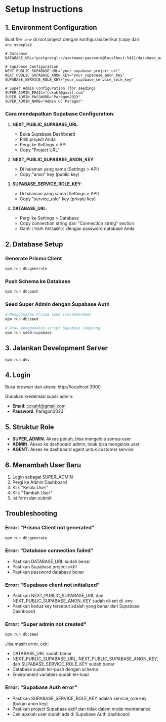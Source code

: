 # Setup Instructions

## 1. Environment Configuration

Buat file `.env` di root project dengan konfigurasi berikut (copy dari `env.example`):

```env
# Database
DATABASE_URL="postgresql://username:password@localhost:5432/database_name"

# Supabase Configuration
NEXT_PUBLIC_SUPABASE_URL="your_supabase_project_url"
NEXT_PUBLIC_SUPABASE_ANON_KEY="your_supabase_anon_key"
SUPABASE_SERVICE_ROLE_KEY="your_supabase_service_role_key"

# Super Admin Configuration (for seeding)
SUPER_ADMIN_EMAIL="cckahf@gmail.com"
SUPER_ADMIN_PASSWORD="Paragon2023"
SUPER_ADMIN_NAME="Admin CC Paragon"
```

### Cara mendapatkan Supabase Configuration:

1. **NEXT_PUBLIC_SUPABASE_URL**:
   - Buka Supabase Dashboard
   - Pilih project Anda
   - Pergi ke Settings > API
   - Copy "Project URL"

2. **NEXT_PUBLIC_SUPABASE_ANON_KEY**:
   - Di halaman yang sama (Settings > API)
   - Copy "anon" key (public key)

3. **SUPABASE_SERVICE_ROLE_KEY**:
   - Di halaman yang sama (Settings > API)
   - Copy "service_role" key (private key)

4. **DATABASE_URL**:
   - Pergi ke Settings > Database
   - Copy connection string dari "Connection string" section
   - Ganti `[YOUR-PASSWORD]` dengan password database Anda

## 2. Database Setup

### Generate Prisma Client
```bash
npm run db:generate
```

### Push Schema ke Database
```bash
npm run db:push
```

### Seed Super Admin dengan Supabase Auth
```bash
# Menggunakan Prisma seed (recommended)
npm run db:seed

# Atau menggunakan script Supabase langsung
npm run seed:supabase
```

## 3. Jalankan Development Server

```bash
npm run dev
```

## 4. Login

Buka browser dan akses: http://localhost:3000

Gunakan kredensial super admin:
- **Email**: cckahf@gmail.com
- **Password**: Paragon2023

## 5. Struktur Role

- **SUPER_ADMIN**: Akses penuh, bisa mengelola semua user
- **ADMIN**: Akses ke dashboard admin, tidak bisa mengelola user
- **AGENT**: Akses ke dashboard agent untuk customer service

## 6. Menambah User Baru

1. Login sebagai SUPER_ADMIN
2. Pergi ke Admin Dashboard
3. Klik "Kelola User"
4. Klik "Tambah User"
5. Isi form dan submit

## Troubleshooting

### Error: "Prisma Client not generated"
```bash
npm run db:generate
```

### Error: "Database connection failed"
- Pastikan DATABASE_URL sudah benar
- Pastikan Supabase project aktif
- Pastikan password database benar

### Error: "Supabase client not initialized"
- Pastikan NEXT_PUBLIC_SUPABASE_URL dan NEXT_PUBLIC_SUPABASE_ANON_KEY sudah di-set di .env
- Pastikan kedua key tersebut adalah yang benar dari Supabase Dashboard

### Error: "Super admin not created"
```bash
npm run db:seed
```

Jika masih error, cek:
- DATABASE_URL sudah benar
- NEXT_PUBLIC_SUPABASE_URL, NEXT_PUBLIC_SUPABASE_ANON_KEY, dan SUPABASE_SERVICE_ROLE_KEY sudah benar
- Database sudah ter-push dengan schema
- Environment variables sudah ter-load

### Error: "Supabase Auth error"
- Pastikan SUPABASE_SERVICE_ROLE_KEY adalah service_role key (bukan anon key)
- Pastikan project Supabase aktif dan tidak dalam mode maintenance
- Cek apakah user sudah ada di Supabase Auth dashboard
